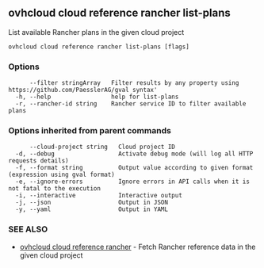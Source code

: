 ## ovhcloud cloud reference rancher list-plans

List available Rancher plans in the given cloud project

```
ovhcloud cloud reference rancher list-plans [flags]
```

### Options

```
      --filter stringArray   Filter results by any property using https://github.com/PaesslerAG/gval syntax'
  -h, --help                 help for list-plans
  -r, --rancher-id string    Rancher service ID to filter available plans
```

### Options inherited from parent commands

```
      --cloud-project string   Cloud project ID
  -d, --debug                  Activate debug mode (will log all HTTP requests details)
  -f, --format string          Output value according to given format (expression using gval format)
  -e, --ignore-errors          Ignore errors in API calls when it is not fatal to the execution
  -i, --interactive            Interactive output
  -j, --json                   Output in JSON
  -y, --yaml                   Output in YAML
```

### SEE ALSO

* [ovhcloud cloud reference rancher](ovhcloud_cloud_reference_rancher.md)	 - Fetch Rancher reference data in the given cloud project

